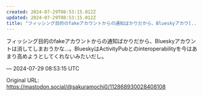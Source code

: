 ```yaml
---
created: 2024-07-29T08:53:15.012Z
updated: 2024-07-29T08:53:15.012Z
title: "フィッシング目的のfakeアカウントからの通知ばかりだから、Blueskyアカウ[...]"
---
```


<p>フィッシング目的のfakeアカウントからの通知ばかりだから、Blueskyアカウントは消してしまおうかな…。BlueskyはActivityPubとのinteroperabilityを今はあまり高めようとしてくれないみたいだし。</p>

&mdash; 2024-07-29 08:53:15 UTC

Original URL: https://mastodon.social/@sakuramochi0/112868930028408108

